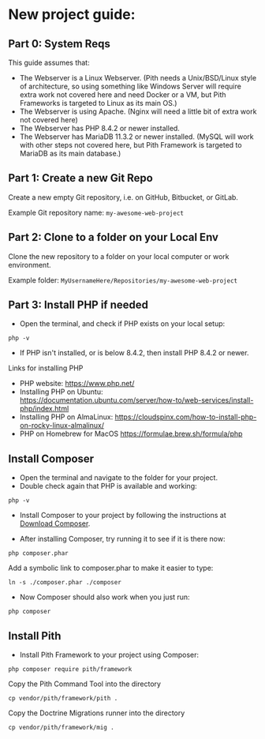 # New project guide:

## Part 0: System Reqs

This guide assumes that:
- The Webserver is a Linux Webserver. (Pith needs a Unix/BSD/Linux style of architecture, so using something like Windows Server will require extra work not covered here and need Docker or a VM, but Pith Frameworks is targeted to Linux as its main OS.)
- The Webserver is using Apache. (Nginx will need a little bit of extra work not covered here)
- The Webserver has PHP 8.4.2 or newer installed.
- The Webserver has MariaDB 11.3.2 or newer installed. (MySQL will work with other steps not covered here, but Pith Framework is targeted to MariaDB as its main database.)

## Part 1: Create a new Git Repo

Create a new empty Git repository, i.e. on GitHub, Bitbucket, or GitLab. 

Example Git repository name: `my-awesome-web-project`

## Part 2: Clone to a folder on your Local Env

Clone the new repository to a folder on your local computer or work environment. 

Example folder: `MyUsernameHere/Repositories/my-awesome-web-project`

## Part 3: Install PHP if needed


- Open the terminal, and check if PHP exists on your local setup:

``` 
php -v
```

- If PHP isn't installed, or is below 8.4.2, then install PHP 8.4.2 or newer.

Links for installing PHP

- PHP website: https://www.php.net/
- Installing PHP on Ubuntu: https://documentation.ubuntu.com/server/how-to/web-services/install-php/index.html
- Installing PHP on AlmaLinux: https://cloudspinx.com/how-to-install-php-on-rocky-linux-almalinux/
- PHP on Homebrew for MacOS https://formulae.brew.sh/formula/php
## Install Composer

- Open the terminal and navigate to the folder for your project.
- Double check again that PHP is available and working:
``` 
php -v
```
- Install Composer to your project by following the instructions at [Download Composer](https://getcomposer.org/download/).

- After installing Composer, try running it to see if it is there now:
```
php composer.phar 
```

Add a symbolic link to composer.phar to make it easier to type:
```
ln -s ./composer.phar ./composer
```

- Now Composer should also work when you just run:
```
php composer
```



## Install Pith

- Install Pith Framework to your project using Composer:

```
php composer require pith/framework
```



Copy the Pith Command Tool into the directory
```
cp vendor/pith/framework/pith .
```

Copy the Doctrine Migrations runner into the directory
```
cp vendor/pith/framework/mig .
```


